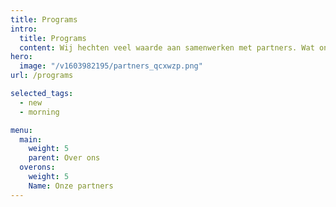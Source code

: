 ```yaml
---
title: Programs
intro:
  title: Programs
  content: Wij hechten veel waarde aan samenwerken met partners. Wat ons betreft is het dan van essentieel belang dat niet alleen het aanbod aansluit, maar minstens zo belangrijk is hoe je naar dat aanbod kijkt en hoe je omgaat met je klanten. Wij zijn trots op onze samenwerkingen met onderstaande bedrijven.
hero:
  image: "/v1603982195/partners_qcxwzp.png"
url: /programs

selected_tags:
  - new
  - morning

menu:
  main:
    weight: 5
    parent: Over ons
  overons:
    weight: 5
    Name: Onze partners
---
```

